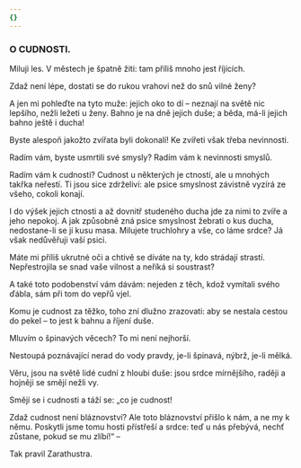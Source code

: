 ```yaml
---
{}
---
```


### O CUDNOSTI.

Miluji les. V městech je špatně žiti: tam příliš mnoho jest říjících.

Zdaž není lépe, dostati se do rukou vrahovi než do snů vilné ženy?

A jen mi pohleďte na tyto muže: jejich oko to dí – neznají na světě nic lepšího, nežli ležeti u ženy. Bahno je na dně jejich duše; a běda, má-li jejich bahno ještě i ducha!

Byste alespoň jakožto zvířata byli dokonalí! Ke zvířeti však třeba nevinnosti. 

Radím vám, byste usmrtili své smysly? Radím vám k nevinnosti smyslů.

Radím vám k cudnosti? Cudnost u některých je ctností, ale u mnohých takřka neřestí. Ti jsou sice zdrželiví: ale psice smyslnost závistně vyzírá ze všeho, cokoli konají.

I do výšek jejich ctnosti a až dovnitř studeného ducha jde za nimi to zvíře a jeho nepokoj. A jak způsobně zná psice smyslnost žebrati o kus ducha, nedostane-li se jí kusu masa. Milujete truchlohry a vše, co láme srdce? Já však nedůvěřuji vaší psici.

Máte mi příliš ukrutné oči a chtivě se díváte na ty, kdo strádají strastí. Nepřestrojila se snad vaše vilnost a neříká si soustrast? 

A také toto podobenství vám dávám: nejeden z těch, kdož vymítali svého ďábla, sám při tom do vepřů vjel. 

Komu je cudnost za těžko, toho zní dlužno zrazovati: aby se nestala cestou do pekel – to jest k bahnu a říjení duše. 

Mluvím o špinavých věcech? To mi není nejhorší. 

Nestoupá poznávající nerad do vody pravdy, je-li špinavá, nýbrž, je-li mělká.

Věru, jsou na světě lidé cudní z hloubi duše: jsou srdce mírnějšího, raději a hojněji se smějí nežli vy.

Smějí se i cudnosti a táží se: „co je cudnost!

Zdaž cudnost není bláznovství? Ale toto bláznovství přišlo k nám, a ne my k němu. Poskytli jsme tomu hosti přístřeší a srdce: teď u nás přebývá, nechť zůstane, pokud se mu zlíbí!“ –

  

Tak pravil Zarathustra.
